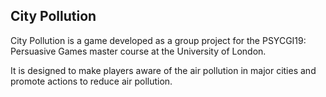 ## City Pollution

City Pollution is a game developed as a group project for the PSYCGI19: Persuasive Games master course at the University of London.

It is designed to make players aware of the air pollution in major cities and promote actions to reduce air pollution.

